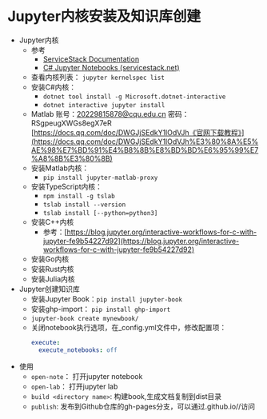 # Jupyter内核安装及知识库创建

- Jupyter内核
    - 参考
        - [ServiceStack Documentation](https://docs.servicestack.net/)
        - [C# Jupyter Notebooks (servicestack.net)](https://docs.servicestack.net/jupyter-notebooks-csharp#generate-c-jupyter-notebooks)
    - 查看内核列表： `jupyter kernelspec list`
    - 安装C#内核：
        - `dotnet tool install -g Microsoft.dotnet-interactive`
        - `dotnet interactive jupyter install`
    - Matlab
    账号：20229815878@cqu.edu.cn 密码：RSgpeugXWGs8egX7eR
    [https://docs.qq.com/doc/DWGJjSEdkY1lOdVJh《官网下载教程》](https://docs.qq.com/doc/DWGJjSEdkY1lOdVJh%E3%80%8A%E5%AE%98%E7%BD%91%E4%B8%8B%E8%BD%BD%E6%95%99%E7%A8%8B%E3%80%8B)
    - 安装Matlab内核：
        - `pip install jupyter-matlab-proxy`
    - 安装TypeScript内核：
        - `npm install -g tslab`
        - `tslab install --version`
        - `tslab install [--python=python3]`
    - 安装C++内核
        - 参考：[https://blog.jupyter.org/interactive-workflows-for-c-with-jupyter-fe9b54227d92](https://blog.jupyter.org/interactive-workflows-for-c-with-jupyter-fe9b54227d92)
    - 安装Go内核
    - 安装Rust内核
    - 安装Julia内核
- Jupyter创建知识库
    - 安装Jupyter Book：`pip install jupyter-book`
    - 安装ghp-import： `pip install ghp-import`
    - `jupyter-book create mynewbook/`
    - 关闭notebook执行选项，在_config.yml文件中，修改配置项：
        ```YAML
        execute:
          execute_notebooks: off
        ```
- 使用
    - `open-note`： 打开jupyter notebook
    - `open-lab`： 打开jupyter lab
    - `build <directory name>`: 构建book,生成文档复制到dist目录
    - `publish`: 发布到Github仓库的gh-pages分支，可以通过<user name>.github.io/<repo name>/<book name>访问

